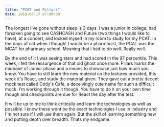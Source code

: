 ```yaml
---
title: "PCAT and Pillars"
date: 2019-08-17 07:00:00
---
```


The longest I've gone without sleep is 3 days. I was a junior in college,
had forsaken going to see CASHCASH and Future (two things I would like to have),
at a concert, and locked myself in my room to study for my PCAT. In the days of
old when I thought I would be a pharmacist, the PCAT was the MCAT for pharmacy
school. Meaning that I had to do well. Really well.

By the end of it I was seeing stars and had scored in the 97 percentile. This week,
I felt the ressurgence of that old ghost once more. Pillars marks the midpoint of Junior phase and a means to showcase just how much you know. You have to still learn the new material on the lectures provided, this week it's React, and study the material given. They gave out a pretty decent mock test called Cody's Cafe, a deceivingly cute name for such a difficult mock. I'm working through it though. You have to do it on your own time though and checkpoints are due for React the day after the test.

 It will be up to me to think critically and learn the technologies as well as possible. I know these wont be the exact technologies I use in industry and I'm not sure if I will use them again. But the skill of learning something new and putting depth over breadth. Thats my endgame.

